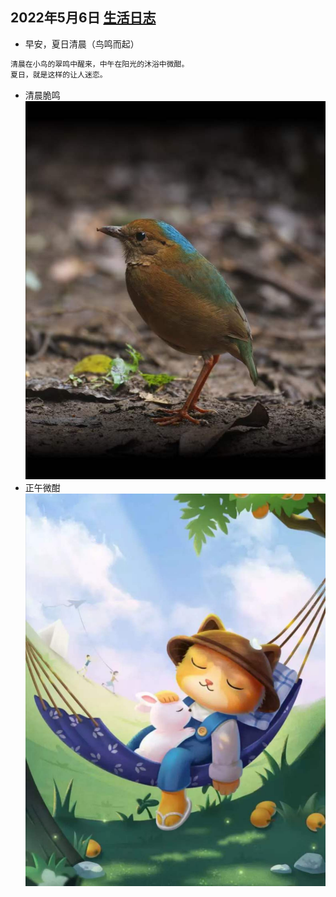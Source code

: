 ## 2022年5月6日  [生活日志](../life.md)
- 早安，夏日清晨（鸟鸣而起）
```markdown
清晨在小鸟的翠鸣中醒来，中午在阳光的沐浴中微酣。
夏日，就是这样的让人迷恋。
```
- 清晨脆鸣
  ![](../img/20220506.jpg)
- 正午微酣
  ![](../img/20220506a.jpg)

